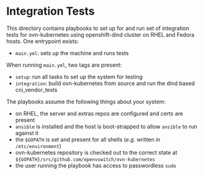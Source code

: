 # Integration Tests

This directory contains playbooks to set up for and run set of integration
tests for ovn-kubernetes using openshift-dind cluster on RHEL and Fedora hosts. One entrypoint exists:

 - `main.yml`: sets up the machine and runs tests

When running `main.yml`, two tags are present:

 - `setup`: run all tasks to set up the system for testing
 - `integration`: build ovn-kubernetes from source and run the dind based cni_vendor_tests

The playbooks assume the following things about your system:

 - on RHEL, the server and extras repos are configured and certs are present
 - `ansible` is installed and the host is boot-strapped to allow `ansible` to run against it
 - the `$GOPATH` is set and present for all shells (*e.g.* written in `/etc/environment`)
 - ovn-kubernetes repository is checked out to the correct state at `${GOPATH}/src/github.com/openvswitch/ovn-kubernetes`
 - the user running the playbook has access to passwordless `sudo`
